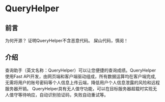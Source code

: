 # QueryHelper
## 前言
为何开源？ 证明QueryHelper不含恶意代码。
屎山代码，慎阅！
## 介绍
查询助手（英文名称：QueryHelper）可以让您便捷的查询成绩。QueryHelper使用Fast API开发，由网页端和客户端驱动组成，所有数据运算均在客户端完成,无需将用户的账号密码等个人信息上传云端，降低用户个人信息泄露的风险和远程服务器开销。 QueryHelper具有无人值守功能，可以在目标服务器超载时实现无人值守等待响应，自动识别验证码，失败自动重试等。
